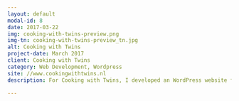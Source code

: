 ```yaml
---
layout: default
modal-id: 8
date: 2017-03-22
img: cooking-with-twins-preview.png
img-tn: cooking-with-twins-preview_tn.jpg
alt: Cooking with Twins
project-date: March 2017
client: Cooking with Twins
category: Web Development, Wordpress
site: //www.cookingwithtwins.nl
description: For Cooking with Twins, I developed an WordPress website for their food blog. They regularly post recipes online for people to enjoy and re-create.

---
```


